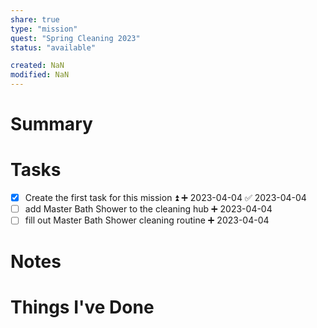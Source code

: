 ```yaml
---
share: true
type: "mission"
quest: "Spring Cleaning 2023"
status: "available"

created: NaN 
modified: NaN
---
```

 
# Summary

# Tasks
- [x] Create the first task for this mission ⏫ ➕ 2023-04-04 ✅ 2023-04-04
- [ ] add Master Bath Shower to the cleaning hub ➕ 2023-04-04
- [ ] fill out Master Bath Shower cleaning routine ➕ 2023-04-04 
# Notes

# Things I've Done